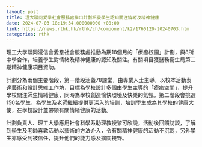 ```yaml
---
layout: post
title: 理大聯同愛羣社會服務處推出計劃培養學生認知關注情緒及精神健康
date: 2024-07-03 18:19:34.000000000 +08:00
link: https://news.rthk.hk/rthk/ch/component/k2/1760120-20240703.htm
categories: rthk
---
```


理工大學聯同浸信會愛羣社會服務處推動為期18個月的「療癒校園」計劃，與8所中學合作，培養學生對情緒及精神健康的認知及關注。有關項目獲醫務衞生局第二期精神健康項目資助。

計劃分為兩個主要階段，第一階段涵蓋78課堂，由專業人士主導，以校本活動表達藝術和設計思維工作坊，目標為學校設計多個由學生主導的「療癒空間」，提升學校關注師生情緒健康，同時為學校創造愉快環境及快樂的氣氛。第二階段會挑選150名學生，為學生及老師繼續提供更深入的培訓，培訓學生成為其學校的健康大使，在學校設計並帶領有關情緒健康的活動。

計劃負責人、理工大學應用社會科學系助理教授黎可欣說，活動後回饋訪談，了解到學生及老師喜歡活動以藝術的方法介入，令有關精神健康的活動不沉悶，另外學生亦感受到被信任，提升他們的能力感及擴闊視野。
